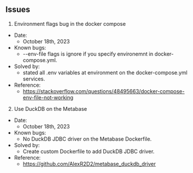 ## Issues

1. Environment flags bug in the docker compose
* Date:
  * October 18th, 2023
* Known bugs: 
    * --env-file flags is ignore if you specify environemnt in docker-compose.yml. 
* Solved by:
    * stated all .env variables at environment on the docker-compose.yml services.
* Reference: 
    * https://stackoverflow.com/questions/48495663/docker-compose-env-file-not-working


2. Use DuckDB on the Metabase
* Date:
  * October 18th, 2023
* Known bugs:
  * No DuckDB JDBC driver on the Metabase Dockerfile.
* Solved by:
  * Create custom Dockerfile to add DuckDB JDBC driver.
* Reference:
  * https://github.com/AlexR2D2/metabase_duckdb_driver
    
